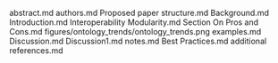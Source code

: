 abstract.md
authors.md
Proposed paper structure.md
Background.md
Introduction.md
Interoperability Modularity.md
Section On Pros and Cons.md
figures/ontology_trends/ontology_trends.png
examples.md
Discussion.md
Discussion1.md
notes.md
Best Practices.md
additional references.md

